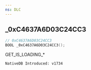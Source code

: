 ```yaml
---
ns: DLC
---
```

## _0xC4637A6D03C24CC3

```c
// 0xC4637A6D03C24CC3
BOOL _0xC4637A6D03C24CC3();
```

GET_IS_LOADING_*

```
NativeDB Introduced: v1734
```

